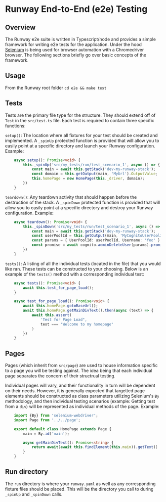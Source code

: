 Runway End-to-End (e2e) Testing
===============================

Overview
--------

The Runway e2e suite is written in Typescript/node and provides a simple framework for writing e2e tests for the application. Under the hood [Selenium](https://www.selenium.dev/) is being used for browser automation with a Chromedriver browser. The following sections briefly go over basic concepts of the framework.

Usage
-----

From the Runway root folder
`cd e2e && make test`

Tests
-----

Tests are the primary file type for the structure. They should extend off of `Test` in the `src/test.ts` file. Each test is required to contain three specific functions:

`setup()`: The location where all fixtures for your test should be created and implemented. A `_spinUp` protected function is provided that will allow you to easily point at a specific directory and launch your Runway configuration. Example:

```typescript
    async setup(): Promise<void> {
        this._spinUp('src/my_tests/run/test_scenario_1', async () => {
            const main = await this.getStack('dev-my-runway-stack');
            const domain = this.getOutput(main, 'MyUrl').OutputValue;
            this.homePage = new HomePage(this._driver, domain);
        })
    }
```

`teardown()`: Any teardown activity that should happen before the destruction of the stack. A `_spinDown` protected function is provided that will allow you to easily point at a specific directory and destroy your Runway configuration. Example:

```typescript
    async teardown(): Promise<void> {
        this._spinDown('src/my_tests/run/test_scenario_1', async () => {
            const main = await this.getStack('dev-my-runway-stack');
            const userPoolId = this.getOutput(main, 'MyCognitoUserPoolId').OutputValue;
            const params = { UserPoolId: userPoolId, Username: 'foo' }
            const promise = await cognito.adminDeleteUser(params).promise();
        })
    }
```

`tests()`: A listing of all the individual tests (located in the file) that you would like ran. These tests can be constructed to your choosing. Below is an example of the `tests()` method with a corresponding individual test:

```typescript
    async tests(): Promise<void> {
        await this.test_for_page_load();
    }

    async test_for_page_load(): Promise<void> {
        await this.homePage.gotoBaseUrl();
        await this.homePage.getMainDivText().then(async (text) => {
            await this.assert(
                'Test for Page Load",
                text === 'Welcome to my homepage"
            )
        })
    }
```

Pages
-----

Pages (which inherit from `src/page`) are used to house information specific to a page you will be testing against. The idea being that each individual page separates the concern of their structrual testing.

Individual pages will vary, and their functionality in turn will be dependent on their needs. However, it is generally expected that targetted page elements should be constructed as class parameters utilizing Selenium's `By` methodology, and then individual testing scenarios (example: Getting test from a `div`) will be represented as individual methods of the page. Example:

```typescript
    import {By} from 'selenium-webdriver';
    import Page from '../../page';

    export default class HomePage extends Page {
        main = By.id('main');

        async getMainDivText(): Promise<string> {
            return await(await this.findElement(this.main)).getText()
        }
    }
```

Run directory
-------------

The `run` directory is where your `runway.yaml` as well as any corresponding fixture files should be placed. This will be the directory you call to during `_spinUp` and `_spinDown` calls.
